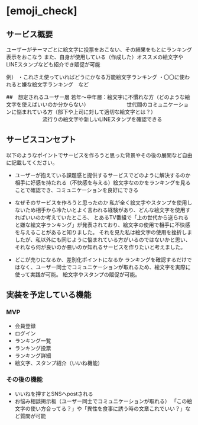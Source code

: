 # [emoji_check]

## サービス概要
ユーザーがテーマごとに絵文字に投票をおこない、その結果をもとにランキング表示をおこなう
また、自身が使用している（作成した）オススメの絵文字やLINEスタンプなども紹介でき販促が可能

例）
・これさえ使っていればどうにかなる万能絵文字ランキング
・〇〇に使われると嫌な絵文字ランキング　など

##　想定されるユーザー層
若年〜中年層：絵文字に不慣れな方（どのような絵文字を使えばいいのか分からない）
　　　　　　　世代間のコミュニケーションに悩まれている方（部下や上司に対して適切な絵文字とは？）
　　　　　　　流行りの絵文字や新しいLINEスタンプを確認できる


## サービスコンセプト
以下のようなポイントでサービスを作ろうと思った背景やその後の展開など自由に記載してください。
* ユーザーが抱えている課題感と提供するサービスでどのように解決するのか
相手に好感を持たれる（不快感を与える）絵文字なのかをランキングを見ることで確認でき、コミュニケーションを良好にできる
　
* なぜそのサービスを作ろうと思ったのか
私が全く絵文字やスタンプを使用しないため相手から冷たいとよく言われる経験があり、どんな絵文字を使用すればいいのか考えていたところ、
とあるTV番組で「上の世代から送られると嫌な絵文字ランキング」が発表されており、絵文字の使用で相手に不快感を与えることがあると知りました。
それを見た私は絵文字の使用を挫折しましたが、私以外にも同じように悩まれている方がいるのではないかと思い、
それなら何が良いのか悪いのか知れるサービスを作りたいと考えました。

* どこが売りになるか、差別化ポイントになるか
ランキングを確認するだけではなく、ユーザー同士でコミュニケーションが取れるため、絵文字を実際に使って実践が可能。
絵文字やスタンプの販促が可能。

## 実装を予定している機能
### MVP
* 会員登録
* ログイン
* ランキング一覧
* ランキング投票
* ランキング詳細
* 絵文字、スタンプ紹介（いいね機能）

### その後の機能
* いいねを押すとSNSへpostされる
* お悩み相談掲示板（ユーザー同士でコミュニケーションが取れる）
「この絵文字の使い方合ってる？」や「異性を食事に誘う時の文章これでいい？」など質問が可能
